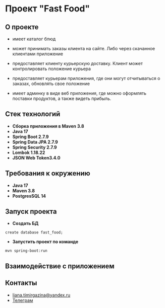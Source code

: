 # Проект "Fast Food"

## О проекте

- имеет каталог блюд

- может принимать заказы клиента на сайте. Либо через скачанное клиентами приложение

- предоставляет клиенту курьерскую доставку. Клиент может контролировать положение курьера

- предоставляет курьерам приложения, где они могут отчитываться о заказах, обновлять свое положение

- имеет админку в виде веб приложения, где можно оформлять поставки продуктов, а также видеть прибыль.



## Стек технологий

- **Сборка приложения в Maven 3.8**
- **Java 17**
- **Spring Boot 2.7.9**
- **Spring Data JPA 2.7.9**
- **Spring Security 2.7.9**
- **Lombok 1.18.22**
- **JSON Web Token3.4.0**

## Требования к окружению

 - **Java 17**
 - **Maven 3.8**
 - **PostgresSQL 14**

## Запуск проекта

- **Создать БД**
``` shell 
create database fast_food;
```
- **Запустить проект по команде**
``` shell 
mvn spring-boot:run
```

## Взаимодействие с приложением



## Контакты

- liana.timirgazina@yandex.ru
- <a href="https://t.me/mymomsaysimcool/" target="_blank">Телеграм</a></h1>
   